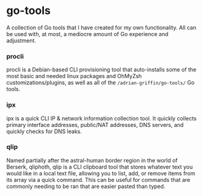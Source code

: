 # go-tools

A collection of Go tools that I have created for my own functionality. All can be used with, at most, a mediocre amount of Go experience and adjustment.

### procli
procli is a Debian-based CLI provisioning tool that auto-installs some of the most basic and needed linux packages and OhMyZsh customizations/plugins, as well as all of the `/adrian-griffin/go-tools/` Go tools. 

### ipx 
ipx is a quick CLI IP & network information collection tool. It quickly collects primary interface addresses, public/NAT addresses, DNS servers, and quickly checks for DNS leaks.

### qlip
Named partially after the astral-human border region in the world of Berserk, qliphoth, qlip is a CLI clipboard tool that stores whatever text you would like in a local text file, allowing you to list, add, or remove items from its array via a quick command. This can be useful for commands that are commonly needing to be ran that are easier pasted than typed. 
